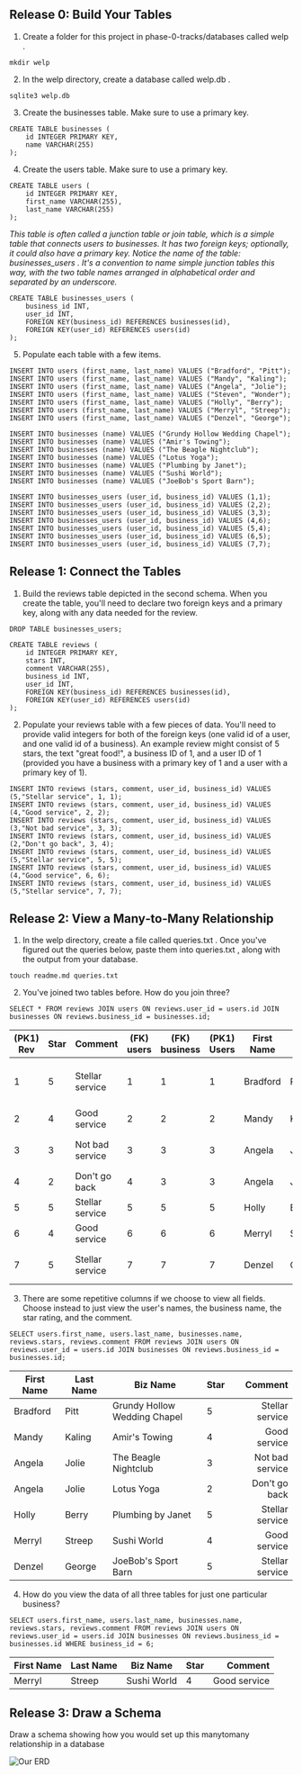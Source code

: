 
## Release 0: Build Your Tables


1. Create a folder for this project in phase-0-tracks/databases called welp .

```
mkdir welp
```


2. In the welp directory, create a database called welp.db .

```
sqlite3 welp.db
```


3. Create the businesses table. Make sure to use a primary key.

```
CREATE TABLE businesses (
	id INTEGER PRIMARY KEY,
    name VARCHAR(255)
);
```

4. Create the users table. Make sure to use a primary key.

```
CREATE TABLE users (
	id INTEGER PRIMARY KEY,
    first_name VARCHAR(255),
    last_name VARCHAR(255)
);
```

*This table is often called a junction table or join table, which is a simple table that connects users to businesses. It has two foreign keys; optionally, it could also have a primary key. Notice the name of the table: businesses_users . It's a convention to name simple junction tables this way, with the two table names arranged in alphabetical order and separated by an underscore.*

```
CREATE TABLE businesses_users (
    business_id INT,
    user_id INT,
    FOREIGN KEY(business_id) REFERENCES businesses(id),
    FOREIGN KEY(user_id) REFERENCES users(id) 
);
```


5. Populate each table with a few items.

```
INSERT INTO users (first_name, last_name) VALUES ("Bradford", "Pitt");
INSERT INTO users (first_name, last_name) VALUES ("Mandy", "Kaling");
INSERT INTO users (first_name, last_name) VALUES ("Angela", "Jolie");
INSERT INTO users (first_name, last_name) VALUES ("Steven", "Wonder");
INSERT INTO users (first_name, last_name) VALUES ("Holly", "Berry");
INSERT INTO users (first_name, last_name) VALUES ("Merryl", "Streep");
INSERT INTO users (first_name, last_name) VALUES ("Denzel", "George");
```

```
INSERT INTO businesses (name) VALUES ("Grundy Hollow Wedding Chapel");
INSERT INTO businesses (name) VALUES ("Amir's Towing");
INSERT INTO businesses (name) VALUES ("The Beagle Nightclub");
INSERT INTO businesses (name) VALUES ("Lotus Yoga");
INSERT INTO businesses (name) VALUES ("Plumbing by Janet");
INSERT INTO businesses (name) VALUES ("Sushi World");
INSERT INTO businesses (name) VALUES ("JoeBob's Sport Barn");
```

```
INSERT INTO businesses_users (user_id, business_id) VALUES (1,1);
INSERT INTO businesses_users (user_id, business_id) VALUES (2,2);
INSERT INTO businesses_users (user_id, business_id) VALUES (3,3);
INSERT INTO businesses_users (user_id, business_id) VALUES (4,6);
INSERT INTO businesses_users (user_id, business_id) VALUES (5,4);
INSERT INTO businesses_users (user_id, business_id) VALUES (6,5);
INSERT INTO businesses_users (user_id, business_id) VALUES (7,7);
```


## Release 1: Connect the Tables
1. Build the reviews table depicted in the second schema. When you create the table, you'll need to declare two foreign keys and a primary key, along with any data needed for the review.

```
DROP TABLE businesses_users;
```
```
CREATE TABLE reviews (
	id INTEGER PRIMARY KEY,
    stars INT,
    comment VARCHAR(255),
    business_id INT,
    user_id INT,
    FOREIGN KEY(business_id) REFERENCES businesses(id),
    FOREIGN KEY(user_id) REFERENCES users(id) 
);
```

2. Populate your reviews table with a few pieces of data. You'll need to provide valid integers for both of the foreign keys (one valid id of a user, and one valid id of a business). An example review might consist of 5 stars, the text "great food!", a business ID of 1, and a user ID of 1 (provided you have a business with a primary key of 1 and a user with a primary key of 1).

```
INSERT INTO reviews (stars, comment, user_id, business_id) VALUES (5,"Stellar service", 1, 1);
INSERT INTO reviews (stars, comment, user_id, business_id) VALUES (4,"Good service", 2, 2);
INSERT INTO reviews (stars, comment, user_id, business_id) VALUES (3,"Not bad service", 3, 3);
INSERT INTO reviews (stars, comment, user_id, business_id) VALUES (2,"Don't go back", 3, 4);
INSERT INTO reviews (stars, comment, user_id, business_id) VALUES (5,"Stellar service", 5, 5);
INSERT INTO reviews (stars, comment, user_id, business_id) VALUES (4,"Good service", 6, 6);
INSERT INTO reviews (stars, comment, user_id, business_id) VALUES (5,"Stellar service", 7, 7);
```


## Release 2: View a Many‐to‐Many Relationship
1. In the welp directory, create a file called queries.txt . Once you've figured out the queries below, paste them into queries.txt , along with the output from your database.

```
touch readme.md queries.txt
```

2. You've joined two tables before. How do you join three?

```
SELECT * FROM reviews JOIN users ON reviews.user_id = users.id JOIN businesses ON reviews.business_id = businesses.id;
```

(PK1) Rev| Star | Comment | (FK) users| (FK) business | (PK1) Users | First Name | Last Name | (PK1) Biz | Biz Name 
------- | ---------------- | ---------------- | ---------------- | ---------------- | --------- | ------- | ---------------- | ---------------- | ----------:
1|5|Stellar service|1|1|1|Bradford|Pitt|1|Grundy Hollow Wedding Chapel
2|4|Good service|2|2|2|Mandy|Kaling|2|Amir's Towing
3|3|Not bad service|3|3|3|Angela|Jolie|3|The Beagle Nightclub
4|2|Don't go back|4|3|3|Angela|Jolie|4|Lotus Yoga
5|5|Stellar service|5|5|5|Holly|Berry|5|Plumbing by Janet
6|4|Good service|6|6|6|Merryl|Streep|6|Sushi World
7|5|Stellar service|7|7|7|Denzel|George|7|JoeBob's Sport Barn


3. There are some repetitive columns if we choose to view all fields. Choose instead to just view the user's names, the business name, the star rating, and the comment.

```
SELECT users.first_name, users.last_name, businesses.name, reviews.stars, reviews.comment FROM reviews JOIN users ON reviews.user_id = users.id JOIN businesses ON reviews.business_id = businesses.id;
```

First Name| Last Name | Biz Name | Star | Comment
--------- | ------- | ---------------- | ---------------- | ----------:
Bradford|Pitt|Grundy Hollow Wedding Chapel|5|Stellar service
Mandy|Kaling|Amir's Towing|4|Good service
Angela|Jolie|The Beagle Nightclub|3|Not bad service
Angela|Jolie|Lotus Yoga|2|Don't go back
Holly|Berry|Plumbing by Janet|5|Stellar service
Merryl|Streep|Sushi World|4|Good service
Denzel|George|JoeBob's Sport Barn|5|Stellar service


4. How do you view the data of all three tables for just one particular business?

```
SELECT users.first_name, users.last_name, businesses.name, reviews.stars, reviews.comment FROM reviews JOIN users ON reviews.user_id = users.id JOIN businesses ON reviews.business_id = businesses.id WHERE business_id = 6;

```

First Name| Last Name | Biz Name | Star | Comment
--------- | ------- | ---------------- | ---------------- | ----------:
Merryl|Streep|Sushi World|4|Good service


## Release 3: Draw a Schema
Draw a schema showing how you would set up this many­to­many relationship in a database

![Our ERD](https://raw.githubusercontent.com/mpletcher/review_sql/master/welp/erd.png)